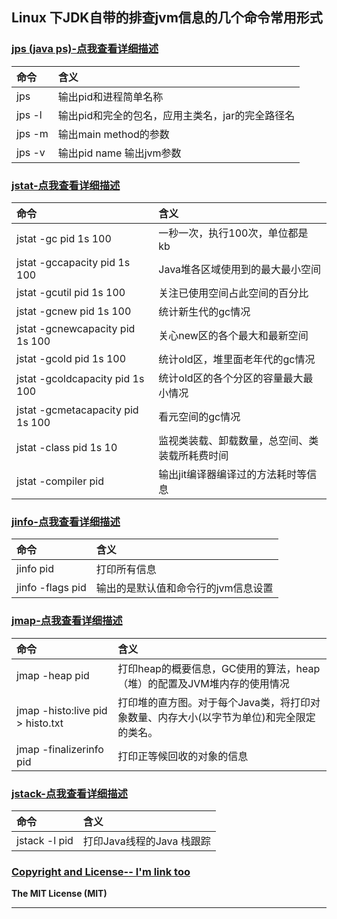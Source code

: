 ## Linux 下JDK自带的排查jvm信息的几个命令常用形式  
  
  
### [jps (java ps)-点我查看详细描述][0]
|命令         |含义|
|:----        |:-----|
|jps         |输出pid和进程简单名称|
|jps -l      |输出pid和完全的包名，应用主类名，jar的完全路径名|
|jps -m      |输出main method的参数|
|jps -v      |输出pid name 输出jvm参数|


### [jstat-点我查看详细描述][1]
|命令         |含义|
| :------------ |:-----|
|jstat -gc              pid 1s 100             |一秒一次，执行100次，单位都是 kb|
|jstat -gccapacity      pid 1s 100             |Java堆各区域使用到的最大最小空间|
|jstat -gcutil          pid 1s 100             |关注已使用空间占此空间的百分比|
|jstat -gcnew           pid 1s 100             |统计新生代的gc情况|
|jstat -gcnewcapacity   pid 1s 100             |关心new区的各个最大和最新空间|
|jstat -gcold           pid 1s 100             |统计old区，堆里面老年代的gc情况|
|jstat -gcoldcapacity   pid 1s 100             |统计old区的各个分区的容量最大最小情况| 
|jstat -gcmetacapacity  pid 1s 100             |看元空间的gc情况| 
|jstat -class           pid 1s 10              |监视类装载、卸载数量，总空间、类装载所耗费时间| 
|jstat -compiler        pid                    |输出jit编译器编译过的方法耗时等信息| 


### [jinfo-点我查看详细描述][2]
|命令         |含义|
|:---        |:-----|
|jinfo pid             |打印所有信息|
|jinfo -flags pid     |输出的是默认值和命令行的jvm信息设置|


### [jmap-点我查看详细描述][3]
|命令         |含义|
|:----        |:-----|
|jmap -heap            pid                     |打印heap的概要信息，GC使用的算法，heap（堆）的配置及JVM堆内存的使用情况|
|jmap -histo:live      pid > histo.txt         |打印堆的直方图。对于每个Java类，将打印对象数量、内存大小(以字节为单位)和完全限定的类名。|
|jmap -finalizerinfo   pid                     |打印正等候回收的对象的信息|


### [jstack-点我查看详细描述][4]
|命令         |含义|
|:----        |:-----|
|jstack -l pid          |打印Java线程的Java 栈跟踪|


### [Copyright and License-- I'm link too][5]
**The MIT License (MIT)**

*******************
[0]: https://lixuekai.blog.csdn.net/article/details/106421721
[1]: https://lixuekai.blog.csdn.net/article/details/106524222
[2]: https://lixuekai.blog.csdn.net/article/details/106555276
[3]: https://lixuekai.blog.csdn.net/article/details/106672147
[4]: https://lixuekai.blog.csdn.net/article/details/106691145
[5]: https://github.com/cmshome/JavaNote/blob/master/jvm/src/main/resources/LinuxJvm.md
